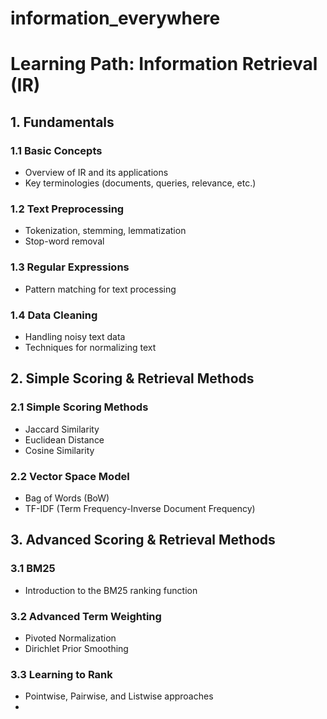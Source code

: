 # information_everywhere

# Learning Path: Information Retrieval (IR)

## 1. Fundamentals

### 1.1 Basic Concepts
- Overview of IR and its applications
- Key terminologies (documents, queries, relevance, etc.)

### 1.2 Text Preprocessing
- Tokenization, stemming, lemmatization
- Stop-word removal

### 1.3 Regular Expressions
- Pattern matching for text processing

### 1.4 Data Cleaning
- Handling noisy text data
- Techniques for normalizing text

## 2. Simple Scoring & Retrieval Methods

### 2.1 Simple Scoring Methods
- Jaccard Similarity
- Euclidean Distance
- Cosine Similarity

### 2.2 Vector Space Model
- Bag of Words (BoW)
- TF-IDF (Term Frequency-Inverse Document Frequency)

## 3. Advanced Scoring & Retrieval Methods

### 3.1 BM25
- Introduction to the BM25 ranking function

### 3.2 Advanced Term Weighting
- Pivoted Normalization
- Dirichlet Prior Smoothing

### 3.3 Learning to Rank
- Pointwise, Pairwise, and Listwise approaches
-
